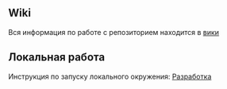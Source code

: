 ## Wiki
Вся информация по работе с репозиторием находится в [вики](https://github.com/frendly/chglib/wiki)

## Локальная работа
Инструкция по запуску локального окружения:
[Разработка](https://github.com/frendly/chglib/wiki/%D0%A0%D0%B0%D0%B7%D1%80%D0%B0%D0%B1%D0%BE%D1%82%D0%BA%D0%B0)
